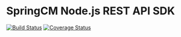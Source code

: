 SpringCM Node.js REST API SDK
=============================

[![Build Status](https://travis-ci.org/paulholden2/springcm-nodejs-sdk.svg?branch=master)](https://travis-ci.org/paulholden2/springcm-nodejs-sdk) [![Coverage Status](https://coveralls.io/repos/github/paulholden2/springcm-nodejs-sdk/badge.svg?branch=master)](https://coveralls.io/github/paulholden2/springcm-nodejs-sdk?branch=master)
